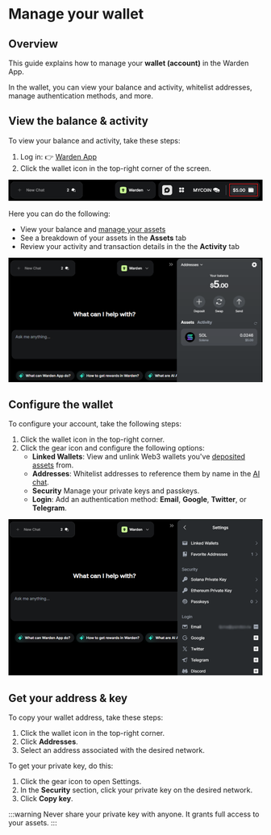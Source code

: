 ﻿---
sidebar_position: 4
---

# Manage your wallet

## Overview

This guide explains how to manage your **wallet (account)** in the Warden App.

In the wallet, you can view your balance and activity, whitelist addresses, manage authentication methods, and more.

## View the balance & activity

To view your balance and activity, take these steps:

1. Log in: 👉 [Warden App](https://app.wardenprotocol.org)
2. Click the wallet icon in the top-right corner of the screen.

![Access your wallet in the Warden App](../../static/img/warden-app/manage-your-wallet-1.png)

Here you can do the following:

- View your balance and [manage your assets](manage-assets)
- See a breakdown of your assets in the **Assets** tab
- Review your activity and transaction details in the the **Activity** tab

![View your balance and activity in the Warden App](../../static/img/warden-app/manage-your-wallet-2.png)

## Configure the wallet

To configure your account, take the following steps:

1. Click the wallet icon in the top-right corner.
2. Click the gear icon and configure the following options:
   - **Linked Wallets**: View and unlink Web3 wallets you've [deposited assets](manage-assets#deposit-assets) from.
   - **Addresses**: Whitelist addresses to reference them by name in the [AI chat](use-the-chat).
   - **Security** Manage your private keys and passkeys.
   - **Login**: Add an authentication method: **Email**, **Google**, **Twitter**, or **Telegram**.

![Configure your wallet in the Warden App](../../static/img/warden-app/manage-your-wallet-3.png)

## Get your address & key

To copy your wallet address, take these steps:

1. Click the wallet icon in the top-right corner.
2. Click **Addresses**.
3. Select an address associated with the desired network.

To get your private key, do this:

1. Click the gear icon to open Settings.
2. In the **Security** section, click your private key on the desired network.
3. Click **Copy key**.

:::warning
Never share your private key with anyone. It grants full access to your assets.
:::
